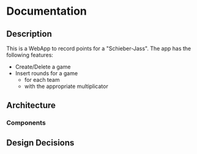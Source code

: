 # Documentation

## Description

This is a WebApp to record points for a "Schieber-Jass". The app has the following features: 

* Create/Delete a game
* Insert rounds for a game 
  * for each team 
  * with the appropriate multiplicator

## Architecture



### Components

## Design Decisions